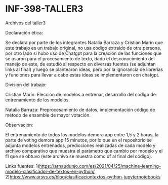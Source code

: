 # INF-398-TALLER3
Archivos del taller3

Declaración ética:

Se declara por parte de los integrantes Natalia Barraza y Cristian Marín que este trabajo es un trabajo original, no usa código extraido de otra persona, por otro lado si hubo uso de Chatgpt para la creación de las funciones que se usaron para el procesamiento de texto, dado el desconocimiento del manejo de este, de estudió al respecto en diversas fuentes (se adjuntan links al final) y luego se plantearon ideas, pero por la ignorancia de librerías y funciones para llevar a cabo estas ideas se implementaron con chatgpt.

División del trabajo:

Cristian Marín: Elección de modelos a entrenar, desarrollo del código de entrenamiento de los modelos.

Natalia Barraza: Preprocesamiento de datos, implementación código de método de ensamble de mayor votación.

Observación:

El entrenamiento de todos los modelos demora app entre 1,5 y 2 horas, la parte de voting demora app 15 minutos, por lo que en el repositorio se adjunta modelos entrenados, predicciones realizadas de cada modelo y archivo comparativo que muestra el parámetro que cambio por modelo y el f1 que se obtuvo (este archivo se muestra como df al final del código).

Links fuentes: 1)https://arnaudunjo.com/es/2021/04/25/machine-learning-modelo-clasificador-de-textos-en-python/
               2)https://www.arsys.es/blog/clasificaciontextos-python-jupyternotebooks 
